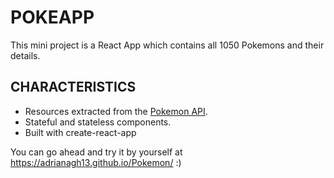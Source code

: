 # POKEAPP
This mini project is a React App which contains all 1050 Pokemons and their details.
## CHARACTERISTICS
* Resources extracted from the [Pokemon API](http://https://pokeapi.co/ "Pokemon API").
* Stateful and stateless components.
* Built with create-react-app

You can go ahead and try it by yourself at https://adrianagh13.github.io/Pokemon/
:)
